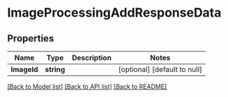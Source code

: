 # ImageProcessingAddResponseData

## Properties
Name | Type | Description | Notes
------------ | ------------- | ------------- | -------------
**ImageId** | **string** |  | [optional] [default to null]

[[Back to Model list]](../README.md#documentation-for-models) [[Back to API list]](../README.md#documentation-for-api-endpoints) [[Back to README]](../README.md)


